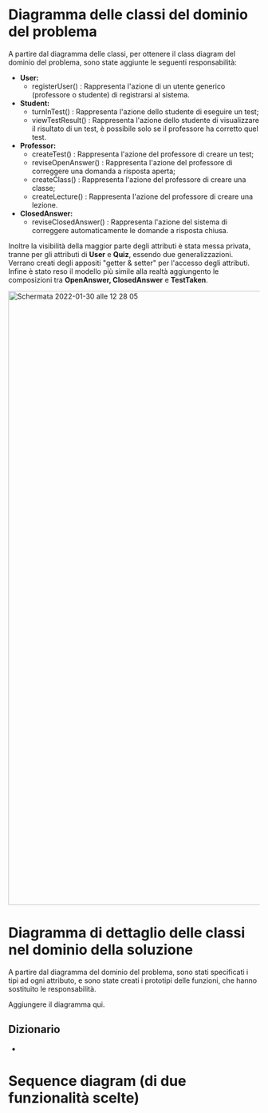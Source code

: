 # Diagramma delle classi del dominio del problema
A partire dal diagramma delle classi, per ottenere il class diagram del dominio del problema, sono state aggiunte le seguenti responsabilità:
- **User:**
  - registerUser() : Rappresenta l'azione di un utente generico (professore o studente) di registrarsi al sistema.
- **Student:**
  - turnInTest() : Rappresenta l'azione dello studente di eseguire un test;
  - viewTestResult() : Rappresenta l'azione dello studente di visualizzare il risultato di un test, è possibile solo se il professore ha corretto quel test.
- **Professor:**
  - createTest() : Rappresenta l'azione del professore di creare un test;
  - reviseOpenAnswer() : Rappresenta l'azione del professore di correggere una domanda a risposta aperta;
  - createClass() : Rappresenta l'azione del professore di creare una classe;
  - createLecture() : Rappresenta l'azione del professore di creare una lezione.
- **ClosedAnswer:**
  - reviseClosedAnswer() : Rappresenta l'azione del sistema di correggere automaticamente le domande a risposta chiusa.

Inoltre la visibilità della maggior parte degli attributi è stata messa privata, tranne per gli attributi di **User** e **Quiz**, essendo due generalizzazioni. Verrano creati degli appositi "getter & setter" per l'accesso degli attributi.
Infine è stato reso il modello più simile alla realtà aggiungento le composizioni tra **OpenAnswer, ClosedAnswer** e **TestTaken**.

<img width="1230" alt="Schermata 2022-01-30 alle 12 28 05" src="https://user-images.githubusercontent.com/91316353/151697758-f4b0031b-8607-4fb4-a1f9-1cb4cecc521b.png">


# Diagramma di dettaglio delle classi nel dominio della soluzione
A partire dal diagramma del dominio del problema, sono stati specificati i tipi ad ogni attributo, e sono state creati i prototipi delle funzioni, che hanno sostituito le responsabilità. 

Aggiungere il diagramma qui.

## Dizionario
- 

# Sequence diagram (di due funzionalità scelte)
